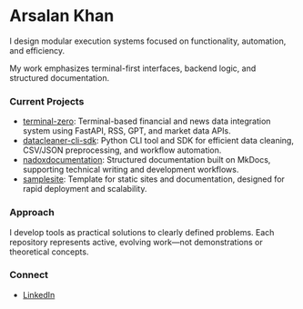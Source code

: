# Arsalan Khan

I design modular execution systems focused on functionality, automation, and efficiency.

My work emphasizes terminal-first interfaces, backend logic, and structured documentation.

### Current Projects
- [terminal-zero](https://github.com/timedilationv2/terminal-zero): Terminal-based financial and news data integration system using FastAPI, RSS, GPT, and market data APIs.
- [datacleaner-cli-sdk](https://github.com/timedilationv2/cli-plus-sdk-docs): Python CLI tool and SDK for efficient data cleaning, CSV/JSON preprocessing, and workflow automation.
- [nadoxdocumentation](https://github.com/timedilationv2/nadoxdocumentation): Structured documentation built on MkDocs, supporting technical writing and development workflows.
- [samplesite](https://github.com/timedilationv2/samplesite): Template for static sites and documentation, designed for rapid deployment and scalability.

### Approach
I develop tools as practical solutions to clearly defined problems. Each repository represents active, evolving work—not demonstrations or theoretical concepts.

### Connect
- [LinkedIn](https://www.linkedin.com/in/arsalankhan-ai)
